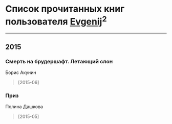 # Список прочитанных книг пользователя [Evgenij](https://plus.google.com/105088562927392683467)<sup>2</sup>
---

## 2015

### Смерть на брудершафт. Летающий слон
Борис Акунин
> [2015-06] 


### Приз
Полина Дашкова
> [2015-05] 



